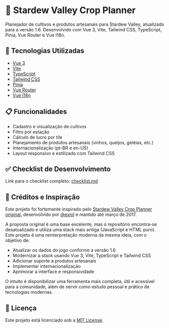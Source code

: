 # 🌾 Stardew Valley Crop Planner

Planejador de cultivos e produtos artesanais para Stardew Valley, atualizado para a versão 1.6. Desenvolvido com Vue 3, Vite, Tailwind CSS, TypeScript, Pinia, Vue Router e Vue I18n.

## 🚀 Tecnologias Utilizadas

- [Vue 3](https://vuejs.org/)
- [Vite](https://vitejs.dev/)
- [TypeScript](https://www.typescriptlang.org/)
- [Tailwind CSS](https://tailwindcss.com/)
- [Pinia](https://pinia.vuejs.org/)
- [Vue Router](https://router.vuejs.org/)
- [Vue I18n](https://vue-i18n.intlify.dev/)

## 📋 Funcionalidades

- Cadastro e visualização de cultivos
- Filtro por estação
- Cálculo de lucro por tile
- Planejamento de produtos artesanais (vinhos, queijos, geléias, etc.)
- Internacionalização (pt-BR e en-US)
- Layout responsivo e estilizado com Tailwind CSS

## ✅ Checklist de Desenvolvimento

Link para o checklist completo: [checklist.md](https://github.com/WernerLuiz92/stardew_valley-crop_planner/blob/main/checklist.md)

## 🙏 Créditos e Inspiração

Este projeto foi fortemente inspirado pelo [Stardew Valley Crop Planner original](https://github.com/exnil/crop_planner), desenvolvido por [@exnil](https://github.com/exnil) e mantido até março de 2017.

A proposta original é uma base excelente, mas o repositório encontra-se desatualizado e utiliza uma stack mais antiga (JavaScript e HTML puro). Este projeto é uma reinterpretação moderna da mesma ideia, com o objetivo de:

- Atualizar os dados do jogo conforme a versão 1.6
- Modernizar a stack usando Vue 3, Vite, TypeScript e Tailwind CSS
- Adicionar suporte a produtos artesanais
- Implementar internacionalização
- Aprimorar a interface e responsividade

O intuito é disponibilizar uma ferramenta mais completa, útil e acessível para a comunidade, além de servir como estudo pessoal e prático de tecnologias modernas.

## 📄 Licença

Este projeto está licenciado sob a [MIT License](https://github.com/WernerLuiz92/stardew_valley-crop_planner/blob/main/LICENSE).

